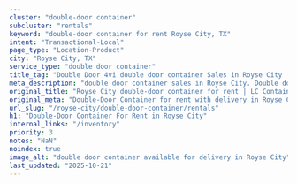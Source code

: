 ```yaml
---
cluster: "double-door container"
subcluster: "rentals"
keyword: "double-door container for rent Royse City, TX"
intent: "Transactional-Local"
page_type: "Location-Product"
city: "Royse City, TX"
service_type: "double door container"
title_tag: "Double Door 4vi double door container Sales in Royse City | LC Container"
meta_description: "double door container sales in Royse City. Double door containers for easy access. Fast delivery, competitive pricing. Serving double door container area. Quote ID: SF9. Call (214) 524-4168 for your free quote today."
original_title: "Royse City double-door container for rent | LC Container"
original_meta: "Double-Door Container for rent with delivery in Royse City, TX. LC Container — local Since 2003. Get pricing today."
url_slug: "/royse-city/double-door-container/rentals"
h1: "Double-Door Container For Rent in Royse City"
internal_links: "/inventory"
priority: 3
notes: "NaN"
noindex: true
image_alt: "double door container available for delivery in Royse City"
last_updated: "2025-10-21"
---
```


<!-- TODO: Add unique city/inventory copy, images, and internal links here. -->
